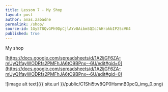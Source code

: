 ```yaml
---
title: Lesson 7 - My Shop
layout: post
author: anas.zabadne
permalink: /shop/
source-id: 1Gy5T8QvGPh9DpCjlAYv8AibmSQIcJAHrakbIP2ScVK4
published: true
---
```

My shop

[https://docs.google.com/spreadsheets/d/1A2ljGF6ZA-mUyQ1fayWODRfs2PMFhJA6tO9BPnx--6U/edit#gid=0](https://docs.google.com/spreadsheets/d/1A2ljGF6ZA-mUyQ1fayWODRfs2PMFhJA6tO9BPnx--6U/edit#gid=0)

![image alt text]({{ site.url }}/public/C1Shi5tw8QP0HsmnB0pcQ_img_0.png)

